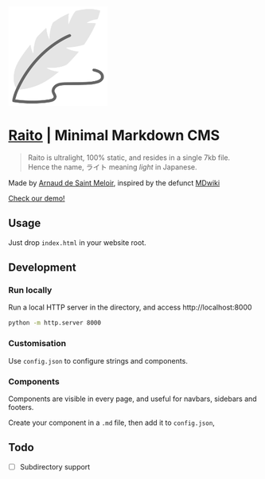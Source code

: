 <img src="logo.svg" height="200" style="margin: auto;"/>

# [Raito](https://arnaud.at/raito)  | Minimal Markdown CMS
> Raito is ultralight, 100% static, and resides in a single 7kb file.  
> Hence the name, ライト meaning *light* in Japanese.

Made by [Arnaud de Saint Meloir](https://arnaud.at/), inspired by the defunct [MDwiki](https://github.com/Dynalon/mdwiki/)

[Check our demo!](https://arnaud.at/raito)

## Usage
Just drop `index.html` in your website root.

## Development
### Run locally
Run a local HTTP server in the directory, and access http://localhost:8000 

```bash
python -m http.server 8000
```
### Customisation
Use `config.json` to configure strings and components.

### Components
Components are visible in every page, and useful for navbars, sidebars and footers.

Create your component in a `.md` file, then add it to `config.json`, 

## Todo
- [ ] Subdirectory support